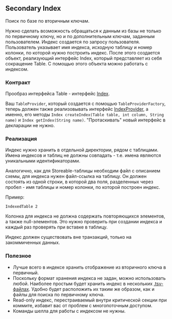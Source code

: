 ## Secondary Index

Поиск по базе по вторичным ключам.

Нужно сделать возможность обращаться к данным из базы не только по первичному ключу, но и по дополнительным ключам,
заданным пользователем. Индекс создается по запросу пользователя. Пользователь указывает имя индекса,
исходную таблицу и номер колонки, по которой нужно построить индекс. После этого создается объект,
реализующий интерфейс Index, который представляет из себя сокращение Table.
С помощью этого объекта можно работать с индексом.

### Контракт

Прообраз интерфейса Table - интерфейс [Index](../src/ru/fizteh/fivt/storage/structured/Index).

Ваш ```TableProvider```, который создается с помощью ```TableProviderFactory```, теперь должен также реализовывать
интерфейс [IndexProvider](../src/ru/fizteh/fivt/storage/structured/IndexProvider), а именно, его методы
```Index createIndex(Table table, int column, String name)``` и ```Index getIndex(String name)```.
"Протаскивать" новый интерфейс в декларации не нужно.

### Реализация

Индекс нужно хранить в отдельной директории, рядом с таблицами.
Имена индексов и таблиц не должны совпадать - т.е. имена являются уникальными идентификаторами.

Аналогично, как для Storeable-таблицы необходим файл с описанием схемы, для индекса нужен файл-ссылка на таблицу.
Он должен состоять из одной строки, в которой два поля, разделенных через пробел - имя таблицы и номер колонки,
по которой построен индекс.

Пример:
```
IndexedTable 2
```

Колонка для индекса не должна содержать повторяющихся элементов, а также null-элементов.
Это нужно проверить при создании индекса и каждый раз проверять при вставке в таблицу.

Индекс должен существовать вне транзакций, только на закоммиченных данных.

### Полезное

* Лучше всего в индексе хранить отображение из вторичного ключа в первичный.
* Поскольку формат хранения индекса не задан, можно использовать любой.
Наиболее простым будет хранить индекс в нескольких [.tsv-файлах](http://ru.wikipedia.org/wiki/TSV).
Удобно будет расположить их таким же образом, как и файлы для поиска по первичному ключа.
* Read-only индекс, перестраиваемый внутри критической секции при коммите, избавит вас от проблем с многопоточным доступом.
* Команды шелла для работы с индексом не нужны.

